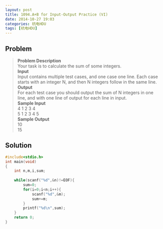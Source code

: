 ```yaml
---
layout: post
title: 1094.A+B for Input-Output Practice (VI)
date: 2014-10-27 19:03
categories: 杭电HDU
tags: [杭电HDU]
---
```

## Problem
>**Problem Description**  
Your task is to calculate the sum of some integers.  
**Input**  
Input contains multiple test cases, and one case one line. Each case starts with an integer N, and then N integers follow in the same line.  
**Output**  
For each test case you should output the sum of N integers in one line, and with one line of output for each line in input.   
**Sample Input**  
4 1 2 3 4  
5 1 2 3 4 5  
**Sample Output**  
10  
15  

## Solution
```cpp
#include<stdio.h>
int main(void)
{
    int n,m,i,sum;
    
    while(scanf("%d",&n)!=EOF){
        sum=0;
        for(i=0;i<n;i++){
            scanf("%d",&m);
            sum+=m;
        }
        printf("%d\n",sum);
    }
    return 0;
}
```

